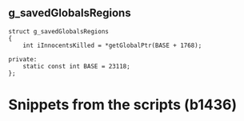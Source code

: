<h2>g_savedGlobalsRegions</h2>

```
struct g_savedGlobalsRegions
{
	int iInnocentsKilled = *getGlobalPtr(BASE + 1768);

private:
	static const int BASE = 23118;
};
```

# Snippets from the scripts (b1436)

```